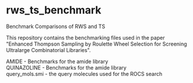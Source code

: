 # rws_ts_benchmark
Benchmark Comparisons of RWS and TS

This repository contains the benchmarking files used in the paper "Enhanced Thompson Sampling by Roulette Wheel Selection for Screening Ultralarge Combinatorial Libraries".

AMIDE - Benchmarks for the amide library   
QUINAZOLINE - Benchmarks for the amide library   
query_mols.smi - the query molecules used for the ROCS search






